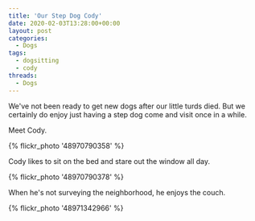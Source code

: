 ```yaml
---
title: 'Our Step Dog Cody'
date: 2020-02-03T13:28:00+00:00
layout: post
categories:
  - Dogs
tags:
  - dogsitting
  - cody
threads:
  - Dogs
---
```


We've not been ready to get new dogs after our little turds died. But we certainly do enjoy just having a step dog come and visit once in a while.

Meet Cody.

{% flickr_photo '48970790358' %}

Cody likes to sit on the bed and stare out the window all day.

{% flickr_photo '48970790378' %}

When he's not surveying the neighborhood, he enjoys the couch.

{% flickr_photo '48971342966' %}